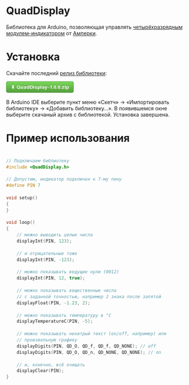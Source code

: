 QuadDisplay
===========

Библиотека для Arduino, позволяющая управлять [четырёхразрядным модулем-индикатором](http://amperka.ru/product/troyka-quad-display)
от [Амперки](http://amperka.ru/).

Установка
=========

Скачайте последний [релиз библиотеки](https://github.com/amperka/QuadDisplay/releases/download/1.0.0/QuadDisplay-1.0.0.zip):

<a href="https://github.com/amperka/QuadDisplay/releases/download/1.0.0/QuadDisplay-1.0.0.zip"><img src="https://raw.githubusercontent.com/amperka/QuadDisplay/master/download.png" alt="Кнопка загрузки"/></a>

В Arduino IDE выберите пункт меню «Скетч» → «Импортировать библиотеку» →
«Добавить библиотеку…». В появившемся окне выберите скачаный архив с
библиотекой. Установка завершена.

Пример использования
====================

```cpp

// Подключаем библиотеку
#include <QuadDisplay.h>

// Допустим, индикатор подключен к 7-му пину
#define PIN 7

void setup()
{
}

void loop()
{
    // можно выводить целые числа
    displayInt(PIN, 123);

    // и отрицательные тоже
    displayInt(PIN, -123);

    // можно показывать ведущие нули (0012)
    displayInt(PIN, 12, true);

    // можно показывать вещественные числа
    // с заданной точностью, например 2 знака после запятой
    displayFloat(PIN, -1.23, 2);

    // можно показывать температуру в °C
    displayTemperatureC(PIN, -5);

    // можно показывать нехитрый текст (on/off, например) или
    // произвольную графику
    displayDigits(PIN, QD_O, QD_f, QD_f, QD_NONE); // off
    displayDigits(PIN, QD_O, QD_n, QD_NONE, QD_NONE); // on

    // и, конечно, всё очищать
    displayClear(PIN);
}
```
